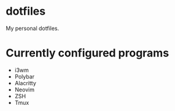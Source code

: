 # dotfiles

My personal dotfiles.

# Currently configured programs

- i3wm
- Polybar
- Alacritty
- Neovim
- ZSH
- Tmux
